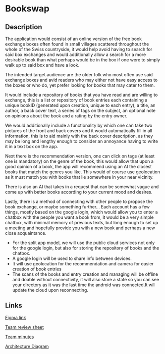# Bookswap

## Description
The application would consist of an online version of the free book exchange boxes often found in small villages scattered throughout the whole of the Swiss countryside, it would help avoid having to search for said box exchanges and would additionally allow a search for a more desirable book than what perhaps would be in the box if one were to simply walk up to said box and have a look.

The intended target audience are the older folk who most often use said exchange boxes and avid readers who may either not have easy access to the boxes or who do, yet prefer looking for books that may cater to them.

It would include a repository of books that you have read and are willing to exchange, this is a list or repository of book entries each containing a unique bookID (generated upon creation, unique to each entry), a title, an author, a back cover text, a series of tags on the subject, an optional note on opinions about the book and a rating by the entry owner. 

We would additionally include a functionality by which one can take two pictures of the front and back covers and it would automatically fill in all information, this is to aid mainly with the back cover description, as they may be long and lengthy enough to consider an annoyance having to write it in a text box on the app.

Next there is the recommendation version, one can click on tags (at least one is mandatory) on the genre of the book, this would allow that upon a good opinion of a book, the app will recommend using an AI the closest books that match the genres you like. This would of course use geolocation as it must match you with books that lie somewhere in your near vicinity. 

There is also an AI that takes in a request that can be somewhat vague and come up with better books according to your current mood and desires.

Lastly, there is a method of connecting with other people to propose the book exchange, or maybe something further… Each account has a few things, mostly based on the google login, which would allow you to enter a chatbox with the people you want a book from, it would be a very simple chatbox, with minimal memory of previous texts, but long enough to set up a meeting and hopefully provide you with a new book and perhaps a new close acquaintance.

- For the split app model, we will use the public cloud services not only for the google login, but also for storing the repository of books and the chatbox.
- A google login will be used to share info between devices.
- It will use geolocation for the recommendation and camera for easier creation of book entries
- The scans of the books and entry creation and managing will be offline and doable without connectivity, it will also store a state so you can see your directory as it was the last time the android was connected.It will update the cloud upon reconnecting.

## Links
[Figma link](https://www.figma.com/design/uyHS0PV5RBnmToK2JuTb4h/Untitled?node-id=0-1&m=dev&t=VdHNM8v7U5bhvsW7-1)

[Team review sheet](https://docs.google.com/spreadsheets/d/1hyi3ISzlwAXZ63ztd7Q84RkBFf24cPgatv3uUx4Y4hc/edit?usp=sharing)

[Team minutes](https://docs.google.com/spreadsheets/d/1YF34CWge25Y1hSQsP5UWHCDoyYNJaxIPasSb13gWYao/edit?usp=sharing)

[Architecture Diagram](https://lucid.app/lucidchart/a07f4bb7-a054-40e9-95be-d4cbb0485822/edit?viewport_loc=-1324%2C33%2C6059%2C2938%2C0_0&invitationId=inv_d502a57d-8d89-4e37-9a4f-f06ec2cf1941)
